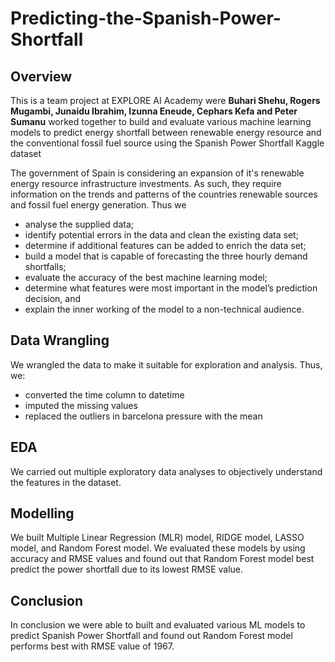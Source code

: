 # Predicting-the-Spanish-Power-Shortfall

## Overview
This is a team project at EXPLORE AI Academy were **Buhari Shehu, Rogers Mugambi, Junaidu Ibrahim, Izunna Eneude, Cephars Kefa and Peter Sumanu** worked together to build and evaluate various machine learning models to predict energy shortfall between renewable energy resource and the conventional fossil fuel source using the Spanish Power Shortfall Kaggle dataset

The government of Spain is considering an expansion of it's renewable energy resource infrastructure investments. As such, they require information on the trends and patterns of the countries renewable sources and fossil fuel energy generation. Thus we

- analyse the supplied data;
- identify potential errors in the data and clean the existing data set;
- determine if additional features can be added to enrich the data set;
- build a model that is capable of forecasting the three hourly demand shortfalls;
- evaluate the accuracy of the best machine learning model;
- determine what features were most important in the model’s prediction decision, and
- explain the inner working of the model to a non-technical audience.

## Data Wrangling
We wrangled the data to make it suitable for exploration and analysis. Thus, we:
- converted the time column to datetime
- imputed the missing values 
- replaced the outliers in barcelona pressure with the mean

## EDA
We carried out multiple exploratory data analyses to objectively understand the features in the dataset. 

## Modelling
We built  Multiple Linear Regression (MLR) model, RIDGE model, LASSO model, and Random Forest model. We evaluated these models by using accuracy and RMSE values and found out that Random Forest model best predict the power shortfall due to its lowest RMSE value.

## Conclusion
In conclusion we were able to built and evaluated various ML models to predict Spanish Power Shortfall and found out Random Forest model performs best with RMSE value of 1967.